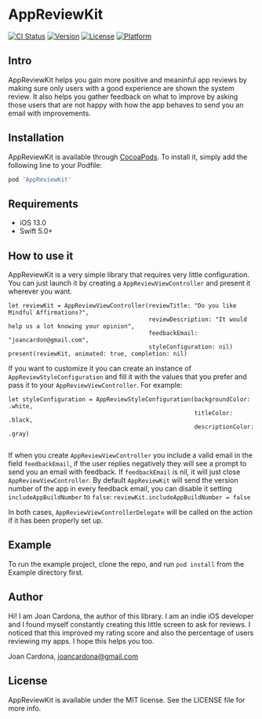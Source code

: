 # AppReviewKit

[![CI Status](https://img.shields.io/travis/nyeu/AppReviewKit.svg?style=flat)](https://travis-ci.org/nyeu/AppReviewKit)
[![Version](https://img.shields.io/cocoapods/v/AppReviewKit.svg?style=flat)](https://cocoapods.org/pods/AppReviewKit)
[![License](https://img.shields.io/cocoapods/l/AppReviewKit.svg?style=flat)](https://cocoapods.org/pods/AppReviewKit)
[![Platform](https://img.shields.io/cocoapods/p/AppReviewKit.svg?style=flat)](https://cocoapods.org/pods/AppReviewKit)

## Intro

AppReviewKit helps you gain more positive and meaninful app reviews by making sure only users with a good experience are shown the system review. It also helps you gather feedback on what to improve by asking those users that are not happy with how the app behaves to send you an email with improvements.

## Installation

AppReviewKit is available through [CocoaPods](https://cocoapods.org). To install
it, simply add the following line to your Podfile:

```ruby
pod 'AppReviewKit'
```

## Requirements

- iOS 13.0
- Swift 5.0+


## How to use it

AppReviewKit is a very simple library that requires very little configuration. You can just launch it by creating a `AppReviewViewController` and present it wherever you want.
```
let reviewKit = AppReviewViewController(reviewTitle: "Do you like Mindful Affirmations?",
                                        reviewDescription: "It would help us a lot knowing your opinion",
                                        feedbackEmail: "joancardon@gmail.com",
                                        styleConfiguration: nil)
present(reviewKit, animated: true, completion: nil)

```
If you want to customize it you can create an instance of `AppReviewStyleConfiguration` and fill it with the values that you prefer and pass it to your `AppReviewViewController`. For example:

```
let styleConfiguration = AppReviewStyleConfiguration(backgroundColor: .white,
                                                     titleColor: .black,
                                                     descriptionColor: .gray)
                                                     
```

If when you create `AppReviewViewController` you include a valid email in the field `feedbackEmail`, if the user replies negatively they will see a prompt to send you an email with feedback. If `feedbackEmail` is nil, it will just close `AppReviewViewController`. By default `AppReviewKit` will send the version number of the app in every feedback email, you can disable it setting `includeAppBuildNumber` to `false`:
`reviewKit.includeAppBuildNumber = false`

In both cases, `AppReviewViewControllerDelegate`  will be called on the action if it has been properly set up.


## Example

To run the example project, clone the repo, and run `pod install` from the Example directory first.

## Author

Hi! I am Joan Cardona, the author of this library.
I am an indie iOS developer and I found myself constantly creating this little screen to ask for reviews. I noticed that this improved my rating score and also the percentage of users reviewing my apps. I hope this helps you too.

Joan Cardona, joancardona@gmail.com


## License

AppReviewKit is available under the MIT license. See the LICENSE file for more info.
